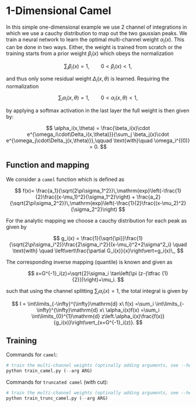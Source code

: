 # 1-Dimensional Camel

In this simple one-dimensional example we use 2 channel of
integrations in which we use a cauchy distribution to map out the two
gaussian peaks. We train a neural network to learn the optimal
multi-channel weight $\alpha_i(x)$. This can be done in two ways.
Either, the weight is trained from scratch or the training starts from
a prior weight $\beta_i(x)$ which obeys the normalization

$$ \sum_i \beta_i(x) = 1, \qquad 0 < \beta_i(x) <1,$$

and thus only some residual weight $\Delta_i(x,\theta)$ is learned. Requiring the normalization

$$
\sum_i \alpha_i(x,\theta) = 1, \qquad 0<\alpha_i(x,\theta) <1,
$$

by applying a softmax activation in the last layer the full weight is then given by:

$$
\alpha_i(x,\theta) = \frac{\beta_i(x)\cdot e^{\omega_i\cdot\Delta_i(x,\theta)}}{\sum_j \beta_j(x)\cdot e^{\omega_j\cdot\Delta_j(x,\theta)}},\qquad \text{with}\quad \omega_i^{(0)} = 0.
$$

## Function and mapping

We consider a `camel` function which is defined as

$$
f(x)= \frac{a_1}{\sqrt{2\pi\sigma_1^2}}\,\mathrm{exp}\left(-\frac{1}{2}\frac{(x-\mu_1)^2}{\sigma_1^2}\right) + \frac{a_2}{\sqrt{2\pi\sigma_2^2}}\,\mathrm{exp}\left(-\frac{1}{2}\frac{(x-\mu_2)^2}{\sigma_2^2}\right)
$$

For the analytic mapping we choose a cauchy distribution for each peak as given by

$$
g_i(x) = \frac{1}{\sqrt{\pi}}\frac{1}{\sqrt{2\pi\sigma_i^2}}\frac{2\sigma_i^2}{(x-\mu_i)^2+2\sigma^2_i}
    \quad \text{with} \quad \left\vert\frac{\partial G_i(x)}{x}\right\vert=g_i(x)\,,
$$

The corresponding inverse mapping (quantile) is known and given as

$$
x=G^{-1}_i(z)=\sqrt{2}\sigma_i \tan\left(\pi (z-{\tfrac {1}{2}})\right)+\mu_i.
$$

such that using the channel splitting $\sum_i \alpha_i(x)=1$, the total integral is given by

$$
I = \int\limits_{-\infty}^{\infty}\mathrm{d} x\ f(x)
  =\sum_i \int\limits_{-\infty}^{\infty}\mathrm{d} x\ \alpha_i(x)f(x)
  =\sum_i \int\limits_{0}^{1}\mathrm{d} z\left.\alpha_i(x)\frac{f(x)}{g_i(x)}\right\vert_{x=G^{-1}_i(z)}.
$$





## Training

Commands for ```camel```:

```python
# train the multi-channel weights (optinally adding arguments, see --help)
python train_camel.py (--arg ARG)
```

Commands for `truncated camel` (with cut):

```python
# train the multi-channel weights (optinally adding arguments, see --help)
python train_trunc_camel.py (--arg ARG)
```
   
   
